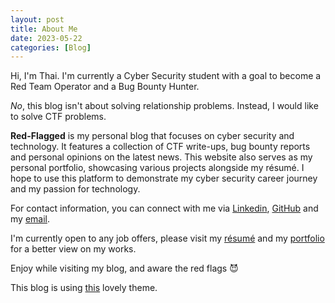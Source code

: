 ```yaml
---
layout: post
title: About Me
date: 2023-05-22
categories: [Blog]
---
```


Hi, I'm Thai. I'm currently a Cyber Security student with a goal to become a Red Team Operator and a Bug Bounty Hunter.

*No*, this blog isn't about solving relationship problems. Instead, I would like to solve CTF problems.

**Red-Flagged** is my personal blog that focuses on cyber security and technology. It features a collection of CTF write-ups, bug bounty reports and personal opinions on the latest news. This website also serves as my personal portfolio, showcasing various projects alongside my résumé. I hope to use this platform to demonstrate my cyber security career journey and my passion for technology.

For contact information, you can connect with me via [Linkedin](https://linkedin.com/to/thai-to), [GitHub](https://github.com/mottomythai) and my [email](mailto:thaito.work@gmail.com).

I'm currently open to any job offers, please visit my [résumé](https://drive.google.com/file/d/1vxhw1l0syX03XPGe_v1zm3yDYfafq2XN/view?usp=share_link) and my [portfolio](https://mottomythai.github.io/posts/portfolio) for a better view on my works.

Enjoy while visiting my blog, and aware the red flags 😈

This blog is using [this](https://github.com/sharadcodes/jekyll-theme-serial-programmer) lovely theme.